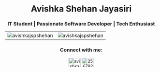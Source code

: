 <h1 align="center">Avishka Shehan Jayasiri</h1>
<h3 align="center">IT Student | Passionate Software Developer | Tech Enthusiast</h3>

<div align="center">
  <table>
    <tr>
      <td width="50%">
        <img align="center" src="https://github-readme-stats.vercel.app/api?username=avishkajspshehan&show_icons=true&theme=radical&locale=en" alt="avishkajspshehan" />
      </td>
      <td width="50%" align="center">
        <img align="center" src="https://github-readme-stats.vercel.app/api/top-langs?username=avishkajspshehan&show_icons=true&theme=radical&locale=en&layout=compact" alt="avishkajspshehan" />
      </td>
    </tr>
  </table>
</div>

<h3 align="center">Connect with me:</h3>
<div align="center">
  <a href="https://www.linkedin.com/in/avishka-shehan-1794a0311/?jobid=1234" target="blank">
    <img align="center" src="https://raw.githubusercontent.com/rahuldkjain/github-profile-readme-generator/master/src/images/icons/Social/linked-in-alt.svg" alt="avishka shehan" height="30" width="40" /></a>
  <a href="https://stackoverflow.com/users/25678278" target="blank">
    <img align="center" src="https://raw.githubusercontent.com/rahuldkjain/github-profile-readme-generator/master/src/images/icons/Social/stack-overflow.svg" alt="25678278" height="30" width="40" /></a>
</div>
